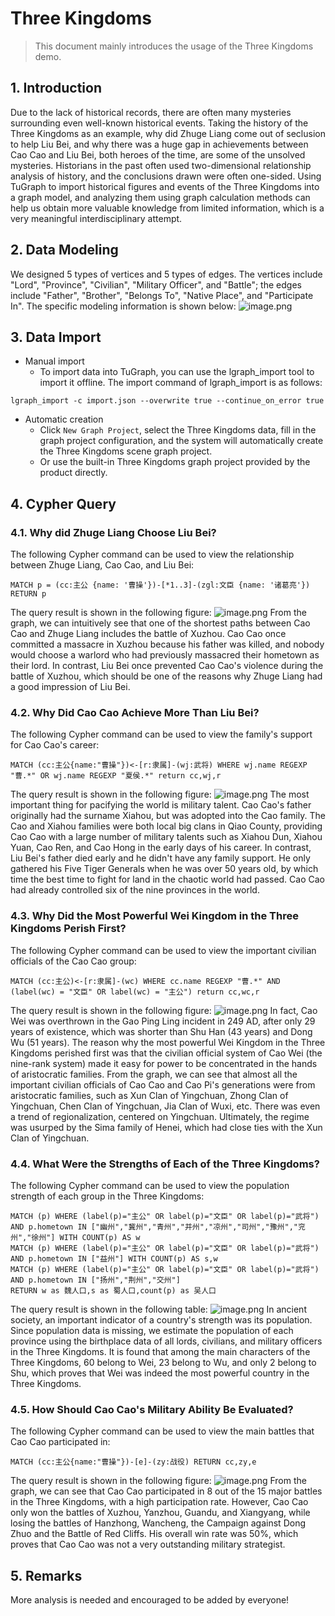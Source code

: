 # Three Kingdoms

> This document mainly introduces the usage of the Three Kingdoms demo.

## 1. Introduction
Due to the lack of historical records, there are often many mysteries surrounding even well-known historical events. Taking the history of the Three Kingdoms as an example, why did Zhuge Liang come out of seclusion to help Liu Bei, and why there was a huge gap in achievements between Cao Cao and Liu Bei, both heroes of the time, are some of the unsolved mysteries. Historians in the past often used two-dimensional relationship analysis of history, and the conclusions drawn were often one-sided. Using TuGraph to import historical figures and events of the Three Kingdoms into a graph model, and analyzing them using graph calculation methods can help us obtain more valuable knowledge from limited information, which is a very meaningful interdisciplinary attempt.
## 2. Data Modeling
We designed 5 types of vertices and 5 types of edges. The vertices include "Lord", "Province", "Civilian", "Military Officer", and "Battle"; the edges include "Father", "Brother", "Belongs To", "Native Place", and "Participate In". The specific modeling information is shown below:
![image.png](../../../../images/three-kingdoms-schema.png)
## 3. Data Import
- Manual import
    - To import data into TuGraph, you can use the lgraph_import tool to import it offline. The import command of lgraph_import is as follows:
```shell
lgraph_import -c import.json --overwrite true --continue_on_error true
```
- Automatic creation
    - Click `New Graph Project`, select the Three Kingdoms data, fill in the graph project configuration, and the system will automatically create the Three Kingdoms scene graph project.
    - Or use the built-in Three Kingdoms graph project provided by the product directly.
## 4. Cypher Query
### 4.1. Why did Zhuge Liang Choose Liu Bei?
The following Cypher command can be used to view the relationship between Zhuge Liang, Cao Cao, and Liu Bei:
```
MATCH p = (cc:主公 {name: '曹操'})-[*1..3]-(zgl:文臣 {name: '诸葛亮'}) RETURN p
```
The query result is shown in the following figure:
![image.png](../../../../images/three-kingdoms-cypher1.png)
From the graph, we can intuitively see that one of the shortest paths between Cao Cao and Zhuge Liang includes the battle of Xuzhou. Cao Cao once committed a massacre in Xuzhou because his father was killed, and nobody would choose a warlord who had previously massacred their hometown as their lord. In contrast, Liu Bei once prevented Cao Cao's violence during the battle of Xuzhou, which should be one of the reasons why Zhuge Liang had a good impression of Liu Bei.

### 4.2. Why Did Cao Cao Achieve More Than Liu Bei?
The following Cypher command can be used to view the family's support for Cao Cao's career:
```
MATCH (cc:主公{name:"曹操"})<-[r:隶属]-(wj:武将) WHERE wj.name REGEXP "曹.*" OR wj.name REGEXP "夏侯.*" return cc,wj,r
```
The query result is shown in the following figure:
![image.png](../../../../images/three-kingdoms-cypher2.png)
The most important thing for pacifying the world is military talent. Cao Cao's father originally had the surname Xiahou, but was adopted into the Cao family. The Cao and Xiahou families were both local big clans in Qiao County, providing Cao Cao with a large number of military talents such as Xiahou Dun, Xiahou Yuan, Cao Ren, and Cao Hong in the early days of his career. In contrast, Liu Bei's father died early and he didn't have any family support. He only gathered his Five Tiger Generals when he was over 50 years old, by which time the best time to fight for land in the chaotic world had passed. Cao Cao had already controlled six of the nine provinces in the world.

### 4.3. Why Did the Most Powerful Wei Kingdom in the Three Kingdoms Perish First?
The following Cypher command can be used to view the important civilian officials of the Cao Cao group:
```
MATCH (cc:主公)<-[r:隶属]-(wc) WHERE cc.name REGEXP "曹.*" AND (label(wc) = "文臣" OR label(wc) = "主公") return cc,wc,r
```
The query result is shown in the following figure:
![image.png](../../../../images/three-kingdoms-cypher3.png)
In fact, Cao Wei was overthrown in the Gao Ping Ling incident in 249 AD, after only 29 years of existence, which was shorter than Shu Han (43 years) and Dong Wu (51 years). The reason why the most powerful Wei Kingdom in the Three Kingdoms perished first was that the civilian official system of Cao Wei (the nine-rank system) made it easy for power to be concentrated in the hands of aristocratic families. From the graph, we can see that almost all the important civilian officials of Cao Cao and Cao Pi's generations were from aristocratic families, such as Xun Clan of Yingchuan, Zhong Clan of Yingchuan, Chen Clan of Yingchuan, Jia Clan of Wuxi, etc. There was even a trend of regionalization, centered on Yingchuan. Ultimately, the regime was usurped by the Sima family of Henei, which had close ties with the Xun Clan of Yingchuan.

### 4.4. What Were the Strengths of Each of the Three Kingdoms?
The following Cypher command can be used to view the population strength of each group in the Three Kingdoms:
```
MATCH (p) WHERE (label(p)="主公" OR label(p)="文臣" OR label(p)="武将") AND p.hometown IN ["幽州","冀州","青州","并州","凉州","司州","豫州","兖州","徐州"] WITH COUNT(p) AS w
MATCH (p) WHERE (label(p)="主公" OR label(p)="文臣" OR label(p)="武将") AND p.hometown IN ["益州"] WITH COUNT(p) AS s,w
MATCH (p) WHERE (label(p)="主公" OR label(p)="文臣" OR label(p)="武将") AND p.hometown IN ["扬州","荆州","交州"] 
RETURN w as 魏人口,s as 蜀人口,count(p) as 吴人口
```
The query result is shown in the following table:
![image.png](../../../../images/three-kingdoms-cypher4.png)
In ancient society, an important indicator of a country's strength was its population. Since population data is missing, we estimate the population of each province using the birthplace data of all lords, civilians, and military officers in the Three Kingdoms. It is found that among the main characters of the Three Kingdoms, 60 belong to Wei, 23 belong to Wu, and only 2 belong to Shu, which proves that Wei was indeed the most powerful country in the Three Kingdoms.

### 4.5. How Should Cao Cao's Military Ability Be Evaluated?
The following Cypher command can be used to view the main battles that Cao Cao participated in:
```
MATCH (cc:主公{name:"曹操"})-[e]-(zy:战役) RETURN cc,zy,e
```
The query result is shown in the following figure:
![image.png](../../../../images/three-kingdoms-cypher5.png)
From the graph, we can see that Cao Cao participated in 8 out of the 15 major battles in the Three Kingdoms, with a high participation rate. However, Cao Cao only won the battles of Xuzhou, Yanzhou, Guandu, and Xiangyang, while losing the battles of Hanzhong, Wancheng, the Campaign against Dong Zhuo and the Battle of Red Cliffs. His overall win rate was 50%, which proves that Cao Cao was not a very outstanding military strategist.

## 5. Remarks
More analysis is needed and encouraged to be added by everyone!